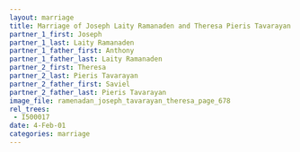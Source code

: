 ```yaml
---
layout: marriage
title: Marriage of Joseph Laity Ramanaden and Theresa Pieris Tavarayan
partner_1_first: Joseph
partner_1_last: Laity Ramanaden
partner_1_father_first: Anthony
partner_1_father_last: Laity Ramanaden
partner_2_first: Theresa
partner_2_last: Pieris Tavarayan
partner_2_father_first: Saviel
partner_2_father_last: Pieris Tavarayan
image_file: ramenadan_joseph_tavarayan_theresa_page_678
rel_trees:
 - I500017
date: 4-Feb-01
categories: marriage
---
```


